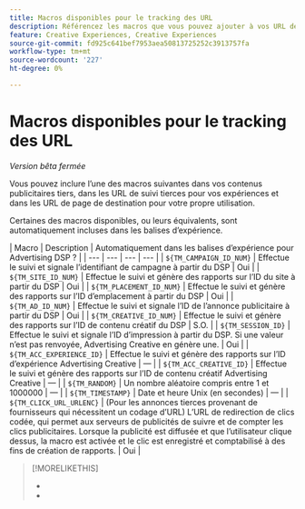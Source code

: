 ```yaml
---
title: Macros disponibles pour le tracking des URL
description: Référencez les macros que vous pouvez ajouter à vos URL de page de destination, URL de tracking et contenus publicitaires tiers.
feature: Creative Experiences, Creative Experiences
source-git-commit: fd925c641bef7953aea50813725252c3913757fa
workflow-type: tm+mt
source-wordcount: '227'
ht-degree: 0%

---
```


# Macros disponibles pour le tracking des URL

*Version bêta fermée*

<!-- More feature metadata??? -->

Vous pouvez inclure l’une des macros suivantes dans vos contenus publicitaires tiers, dans les URL de suivi tierces pour vos expériences et dans les URL de page de destination pour votre propre utilisation.

Certaines des macros disponibles, ou leurs équivalents, sont automatiquement incluses dans les balises d’expérience.

<!-- Later: 

| Macro | Description | Automatically in experience tags for Advertising DSP? | Automatically in experience tags for [!DNL Google Campaign Manager 360]? |
| --- | --- | --- | --- |
| `${TM_CAMPAIGN_ID_NUM}` | Tracks and reports the campaign ID from the DSP | Yes | No, but tags include the equivalent [!DNL Google Campaign Manager 360] macro `%ebuy!` |
| `${TM_SITE_ID_NUM}` | Tracks and reports the site ID from the DSP | Yes | No, but tags include the equivalent [!DNL Google Campaign Manager 360] macro `%esid!` |
| `${TM_PLACEMENT_ID_NUM}` | Tracks and reports the placement ID from the DSP | Yes | No, but tags include the equivalent [!DNL Google Campaign Manager 360] macro `%epid!` |
| `${TM_AD_ID_NUM}` | Tracks and reports the ad ID from the DSP | Yes | No, but tags include the equivalent [!DNL Google Campaign Manager 360] macro `%eaid!` |
| `${TM_CREATIVE_ID_NUM}` | Tracks and reports the creative ID from the DSP | N/A | No, but tags include the equivalent [!DNL Google Campaign Manager 360] macro `%ecid!` |
| `${TM_SESSION_ID}` | Tracks and reports the impression ID from the DSP. If a value isn't returned, Advertising Creative generates one. | Yes | &mdash; |
| `${TM_ACC_EXPERIENCE_ID}` | Tracks and reports the Advertising Creative experience ID | &mdash; | &mdash; |
| `${TM_ACC_CREATIVE_ID}` | Tracks and reports the Advertising Creative creative ID | &mdash; | &mdash; |
| `${TM_RANDOM}` | A random number between 1 and 1000000 | &mdash; | &mdash; |
| `${TM_TIMESTAMP}` | The Unix Timestamp (in seconds) | &mdash; | &mdash; |
| `${TM_CLICK_URL_URLENC}` | (For third-party ads from vendors who require URL encoding) The encoded click redirect URL, which enables ad servers to track and count ad clicks. When the ad is served and the user clicks on it, the macro is activated, and the click is recorded and counted for reporting purposes. | Yes | &mdash; |

-->

| Macro | Description | Automatiquement dans les balises d’expérience pour Advertising DSP ? |
| --- | --- | --- | --- |
| `${TM_CAMPAIGN_ID_NUM}` | Effectue le suivi et signale l’identifiant de campagne à partir du DSP | Oui |
| `${TM_SITE_ID_NUM}` | Effectue le suivi et génère des rapports sur l’ID du site à partir du DSP | Oui |
| `${TM_PLACEMENT_ID_NUM}` | Effectue le suivi et génère des rapports sur l’ID d’emplacement à partir du DSP | Oui |
| `${TM_AD_ID_NUM}` | Effectue le suivi et signale l’ID de l’annonce publicitaire à partir du DSP | Oui |
| `${TM_CREATIVE_ID_NUM}` | Effectue le suivi et génère des rapports sur l’ID de contenu créatif du DSP | S.O. |
| `${TM_SESSION_ID}` | Effectue le suivi et signale l’ID d’impression à partir du DSP. Si une valeur n’est pas renvoyée, Advertising Creative en génère une. | Oui |
| `${TM_ACC_EXPERIENCE_ID}` | Effectue le suivi et génère des rapports sur l’ID d’expérience Advertising Creative | — |
| `${TM_ACC_CREATIVE_ID}` | Effectue le suivi et génère des rapports sur l’ID de contenu créatif Advertising Creative | — |
| `${TM_RANDOM}` | Un nombre aléatoire compris entre 1 et 1000000 | — |
| `${TM_TIMESTAMP}` | Date et heure Unix (en secondes) | — |
| `${TM_CLICK_URL_URLENC}` | (Pour les annonces tierces provenant de fournisseurs qui nécessitent un codage d’URL) L’URL de redirection de clics codée, qui permet aux serveurs de publicités de suivre et de compter les clics publicitaires. Lorsque la publicité est diffusée et que l’utilisateur clique dessus, la macro est activée et le clic est enregistré et comptabilisé à des fins de création de rapports. | Oui |

>[!MORELIKETHIS]
>
>* 
>* 
